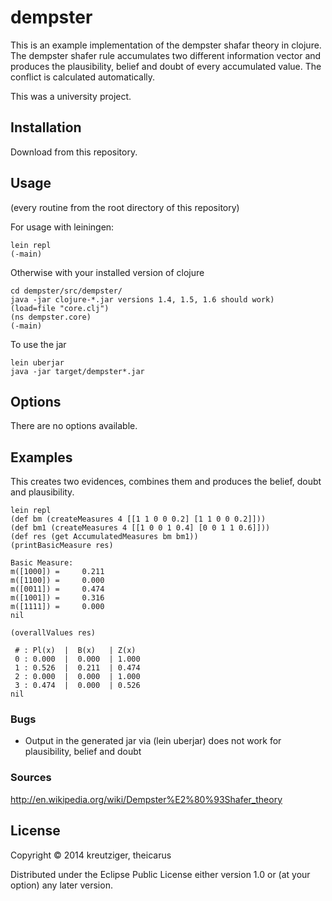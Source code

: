 # dempster

This is an example implementation of the dempster shafar theory in clojure. The
dempster shafer rule accumulates two different information vector and produces
the plausibility, belief and doubt of every accumulated value. The conflict is
calculated automatically.

This was a university project.

## Installation

Download from this repository.

## Usage

(every routine from the root directory of this repository)

For usage with leiningen:

    lein repl
    (-main)

Otherwise with your installed version of clojure

    cd dempster/src/dempster/
    java -jar clojure-*.jar versions 1.4, 1.5, 1.6 should work)
    (load=file "core.clj")
    (ns dempster.core)
    (-main)

To use the jar

    lein uberjar
    java -jar target/dempster*.jar

## Options

There are no options available.

## Examples

This creates two evidences, combines them and produces the belief, doubt and
plausibility.

    lein repl
    (def bm (createMeasures 4 [[1 1 0 0 0.2] [1 1 0 0 0.2]]))
    (def bm1 (createMeasures 4 [[1 0 0 1 0.4] [0 0 1 1 0.6]]))
    (def res (get AccumulatedMeasures bm bm1))
    (printBasicMeasure res)

    Basic Measure:
    m([1000]) =     0.211
    m([1100]) =     0.000
    m([0011]) =     0.474
    m([1001]) =     0.316
    m([1111]) =     0.000
    nil

    (overallValues res)

     # : Pl(x)  |  B(x)   | Z(x)
     0 : 0.000  |  0.000  | 1.000 
     1 : 0.526  |  0.211  | 0.474 
     2 : 0.000  |  0.000  | 1.000 
     3 : 0.474  |  0.000  | 0.526 
    nil

### Bugs

* Output in the generated jar via (lein uberjar) does not work for
  plausibility, belief and doubt

### Sources

http://en.wikipedia.org/wiki/Dempster%E2%80%93Shafer_theory

## License

Copyright © 2014 kreutziger, theicarus

Distributed under the Eclipse Public License either version 1.0 or (at
your option) any later version.
